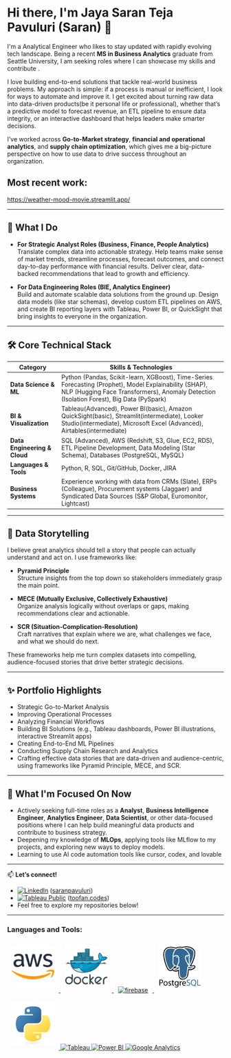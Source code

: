 # Hi there, I'm Jaya Saran Teja Pavuluri (Saran) 👋

I'm a Analytical Engineer who likes to stay updated with rapidly evolving tech landscape. Being a recent **MS in Business Analytics** graduate from Seattle University, I am seeking roles where I can showcase my skills and contribute .

I love building end-to-end solutions that tackle real-world business problems. My approach is simple: if a process is manual or inefficient, I look for ways to automate and improve it. I get excited about turning raw data into data-driven products(be it personal life or professional), whether that’s a predictive model to forecast revenue, an ETL pipeline to ensure data integrity, or an interactive dashboard that helps leaders make smarter decisions.

I’ve worked across **Go-to-Market strategy**, **financial and operational analytics**, and **supply chain optimization**, which gives me a big-picture perspective on how to use data to drive success throughout an organization.

## Most recent work: 
https://weather-mood-movie.streamlit.app/

---

## 🔎 What I Do

- **For Strategic Analyst Roles (Business, Finance, People Analytics)**  
  Translate complex data into actionable strategy. Help teams make sense of market trends, streamline processes, forecast outcomes, and connect day-to-day performance with financial results. Deliver clear, data-backed recommendations that lead to growth and efficiency.

- **For Data Engineering Roles (BIE, Analytics Engineer)**  
  Build and automate scalable data solutions from the ground up. Design data models (like star schemas), develop custom ETL pipelines on AWS, and create BI reporting layers with Tableau, Power BI, or QuickSight that bring insights to everyone in the organization.

---

## 🛠️ Core Technical Stack

| **Category**               | **Skills & Technologies**                                                                                         |
|----------------------------|-------------------------------------------------------------------------------------------------------------------|
| **Data Science & ML**      | Python (Pandas, Scikit-learn, XGBoost), Time-Series Forecasting (Prophet), Model Explainability (SHAP), NLP (Hugging Face Transformers), Anomaly Detection (Isolation Forest), Big Data (PySpark) |
| **BI & Visualization**     | Tableau(Advanced), Power BI(basic), Amazon QuickSight(basic), Streamlit(intermediate), Looker Studio(intermediate), Microsoft Excel (Advanced), Airtables(intermediate)                         |
| **Data Engineering & Cloud** | SQL (Advanced), AWS (Redshift, S3, Glue, EC2, RDS), ETL Pipeline Development, Data Modeling (Star Schema), Databases (PostgreSQL, MySQL) |
| **Languages & Tools**      | Python, R, SQL, Git/GitHub, Docker, JIRA                                                                            |
| **Business Systems**       | Experience working with data from CRMs (Slate), ERPs (Colleague), Procurement systems (Jaggaer) and Syndicated Data Sources (S&P Global, Euromonitor, Lightcast)              |

---

## 📖 Data Storytelling

I believe great analytics should tell a story that people can actually understand and act on. I use frameworks like:

- **Pyramid Principle**  
  Structure insights from the top down so stakeholders immediately grasp the main point.

- **MECE (Mutually Exclusive, Collectively Exhaustive)**  
  Organize analysis logically without overlaps or gaps, making recommendations clear and actionable.

- **SCR (Situation-Complication-Resolution)**  
  Craft narratives that explain where we are, what challenges we face, and what we should do next.

These frameworks help me turn complex datasets into compelling, audience-focused stories that drive better strategic decisions.

---

## ✨ Portfolio Highlights

- Strategic Go-to-Market Analysis  
- Improving Operational Processes  
- Analyzing Financial Workflows  
- Building BI Solutions (e.g., Tableau dashboards, Power BI illustrations, interactive Streamlit apps)  
- Creating End-to-End ML Pipelines  
- Conducting Supply Chain Research and Analytics  
- Crafting effective data stories that are data-driven and audience-centric, using frameworks like Pyramid Principle, MECE, and SCR.

---

## 🌱 What I'm Focused On Now

- Actively seeking full-time roles as a **Analyst**, **Business Intelligence Engineer**, **Analytics Engineer**, **Data Scientist**, or other data-focused positions where I can help build meaningful data products and contribute to business strategy.
- Deepening my knowledge of **MLOps**, applying tools like MLflow to my projects, and exploring new ways to deploy models.
- Learning to use AI code automation tools like cursor, codex, and lovable

---

📫 **Let’s connect!**  

* <a href="https://www.linkedin.com/in/saranpavuluri" target="_blank"><img src="https://img.shields.io/badge/LinkedIn-%230077B5.svg?&style=flat-square&logo=linkedin&logoColor=white" alt="LinkedIn"></a> ([saranpavuluri](https://www.linkedin.com/in/saranpavuluri))
* <a href = "https://public.tableau.com/app/profile/toofan.codes/" target="_blank"><img src="https://www.tableau.com/themes/custom/tableau_www/logo.v2.svg" width="70" height="40" alt="Tableau Public"></a> ([toofan.codes](https://public.tableau.com/app/profile/toofan.codes/))
* Feel free to explore my repositories below!

---
<h3 align="left">Languages and Tools:</h3>
<p align="left"> 
  <a href="/" target="_blank" rel="noreferrer"> 
    <img src="https://raw.githubusercontent.com/devicons/devicon/master/icons/amazonwebservices/amazonwebservices-original-wordmark.svg" alt="aws" width="100"  height="100" style="margin: 10px;" /> 
  </a> 
  <a href="/" target="_blank" rel="noreferrer"> 
    <img src="https://raw.githubusercontent.com/devicons/devicon/master/icons/docker/docker-original-wordmark.svg" alt="docker" width="100"  height="100" style="margin: 10px;" /> 
  </a> 
  <a href="/" target="_blank" rel="noreferrer"> 
    <img src="https://www.gstatic.com/devrel-devsite/prod/v8d1d0686aef3ca9671e026a6ce14af5c61b805aabef7c385b0e34494acbfc654/firebase/images/lockup.svg" alt="firebase" width="100"  height="100" style="margin: 10px;" /> 
  </a> 
  <a href="/" target="_blank" rel="noreferrer"> 
    <img src="https://raw.githubusercontent.com/devicons/devicon/master/icons/postgresql/postgresql-original-wordmark.svg" alt="postgresql" width="100"  height="100" style="margin: 10px;" /> 
  </a> 
  <a href="/" target="_blank" rel="noreferrer"> 
    <img src="https://raw.githubusercontent.com/devicons/devicon/master/icons/python/python-original.svg" alt="python" width="100"  height="100" style="margin: 10px;" /> 
  </a> 
  <a href="/" target="_blank" rel="noreferrer" title="Tableau"> 
    <img src="https://www.tableau.com/themes/custom/tableau_www/logo.v2.svg" alt="Tableau" height="60"/>
  </a>
  <a href="/" target="_blank" rel="noreferrer" title="Power BI"> 
    <img src="https://cdn-dynmedia-1.microsoft.com/is/image/microsoftcorp/Analysts_PBI?resMode=sharp2&op_usm=1.5,0.65,15,0&wid=2000&qlt=99&fmt=png-alpha&fit=constrain" alt="Power BI"     width="100" height="100"/>
  </a>
  <a href=".." target="_blank" rel="noreferrer" title="Google Analytics"> 
    <img src="https://developers.google.com/static/analytics/images/terms/lockup_ic_Analytics_horiz_272px_clr.png" alt="Google Analytics" height="60"/>
  </a>
</p>

